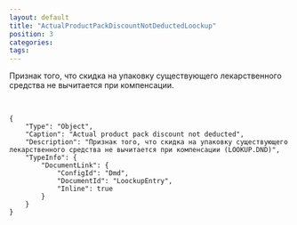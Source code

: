 ```yaml
---
layout: default
title: "ActualProductPackDiscountNotDeductedLoockup"
position: 3
categories: 
tags: 
---
```


Признак того, что скидка на упаковку существующего лекарственного средства не вычитается при компенсации.

 

```
{
	"Type": "Object",
	"Caption": "Actual product pack discount not deducted",
	"Description": "Признак того, что скидка на упаковку существующего лекарственного средства не вычитается при компенсации (LOOKUP.DND)",
	"TypeInfo": {
		"DocumentLink": {
			"ConfigId": "Dmd",
			"DocumentId": "LoockupEntry",
			"Inline": true
		}
	}
}
```

 

 

